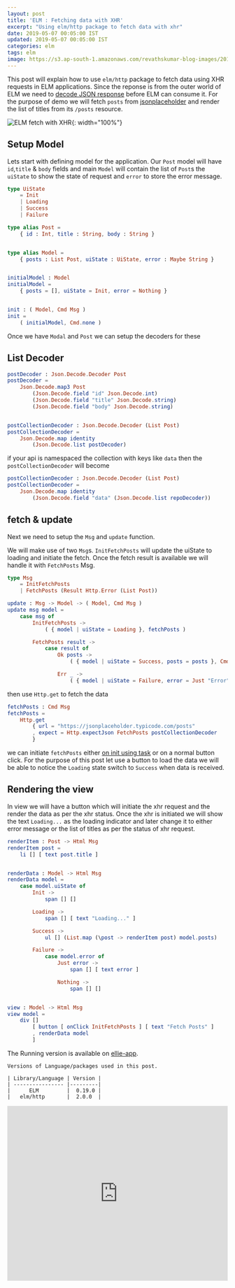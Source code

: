 ```yaml
---
layout: post
title: 'ELM : Fetching data with XHR'
excerpt: "Using elm/http package to fetch data with xhr"
date: 2019-05-07 00:05:00 IST
updated: 2019-05-07 00:05:00 IST
categories: elm
tags: elm
image: https://s3.ap-south-1.amazonaws.com/revathskumar-blog-images/2019/elm-http-xhr/elm-http-xhr.png
---
```


This post will explain how to use `elm/http` package to fetch data using XHR requests in ELM applications.
Since the reponse is from the outer world of ELM we need to [decode JSON response][decode_json] before ELM can consume it.
For the purpose of demo we will fetch `posts` from [jsonplaceholder][jsonplaceholder] and render the list of titles from its `/posts` resource.

![ELM fetch with XHR](https://s3.ap-south-1.amazonaws.com/revathskumar-blog-images/2019/elm-http-xhr/elm-http-xhr.png){: width="100%"}

## <a class="anchor" name="setup" href="#setup"><i class="anchor-icon"></i></a>Setup Model

Lets start with defining model for the application.
Our `Post` model will have `id`,`title` & `body` fields and
main `Model` will contain the list of `Post`s the `uiState` to show the state of request and `error` to store the error message. 

```elm
type UiState
    = Init
    | Loading
    | Success
    | Failure

type alias Post =
    { id : Int, title : String, body : String }


type alias Model =
    { posts : List Post, uiState : UiState, error : Maybe String }


initialModel : Model
initialModel =
    { posts = [], uiState = Init, error = Nothing }


init : ( Model, Cmd Msg )
init =
    ( initialModel, Cmd.none )
```

Once we have `Modal` and `Post` we can setup the decoders for these

## <a class="anchor" name="list-decoder" href="#list-decoder"><i class="anchor-icon"></i></a>List Decoder

```elm
postDecoder : Json.Decode.Decoder Post
postDecoder =
    Json.Decode.map3 Post
        (Json.Decode.field "id" Json.Decode.int)
        (Json.Decode.field "title" Json.Decode.string)
        (Json.Decode.field "body" Json.Decode.string)


postCollectionDecoder : Json.Decode.Decoder (List Post)
postCollectionDecoder =
    Json.Decode.map identity
        (Json.Decode.list postDecoder)
```

if your api is namespaced the collection with keys like `data` then the `postCollectionDecoder` will become

```elm
postCollectionDecoder : Json.Decode.Decoder (List Post)
postCollectionDecoder =
    Json.Decode.map identity
        (Json.Decode.field "data" (Json.Decode.list repoDecoder))
```

## <a class="anchor" name="fetch-update" href="#fetch-update"><i class="anchor-icon"></i></a>fetch & update

Next we need to setup the `Msg` and `update` function.

We will make use of two `Msg`s.
`InitFetchPosts` will update the uiState to loading and initiate the fetch.
Once the fetch result is available we will handle it with `FetchPosts` Msg.

```elm
type Msg
    = InitFetchPosts
    | FetchPosts (Result Http.Error (List Post))

update : Msg -> Model -> ( Model, Cmd Msg )
update msg model =
    case msg of
        InitFetchPosts ->
            ( { model | uiState = Loading }, fetchPosts )

        FetchPosts result ->
            case result of
                Ok posts ->
                    ( { model | uiState = Success, posts = posts }, Cmd.none )

                Err _ ->
                    ( { model | uiState = Failure, error = Just "Error" }, Cmd.none )
```

then use `Http.get` to fetch the data

```elm
fetchPosts : Cmd Msg
fetchPosts =
    Http.get
        { url = "https://jsonplaceholder.typicode.com/posts"
        , expect = Http.expectJson FetchPosts postCollectionDecoder
        }
```

we can initiate `fetchPosts` either [on init using task][on_init] or on a normal button click.
For the purpose of this post let use a button to load the data we will be able to notice the `Loading` state switch to `Success`
when data is received.

## <a class="anchor" name="view" href="#view"><i class="anchor-icon"></i></a>Rendering the view

In view we will have a button which will initiate the xhr request and the render the data as per the 
xhr status. Once the xhr is initiated we will show the text `Loading...` as the loading indicator and
later change it to either error message or the list of titles as per the status of xhr request.


```elm
renderItem : Post -> Html Msg
renderItem post =
    li [] [ text post.title ]


renderData : Model -> Html Msg
renderData model =
    case model.uiState of
        Init ->
            span [] []

        Loading ->
            span [] [ text "Loading..." ]

        Success ->
            ul [] (List.map (\post -> renderItem post) model.posts)

        Failure ->
            case model.error of
                Just error ->
                    span [] [ text error ]

                Nothing ->
                    span [] []


view : Model -> Html Msg
view model =
    div []
        [ button [ onClick InitFetchPosts ] [ text "Fetch Posts" ]
        , renderData model
        ]
```

The Running version is available on [ellie-app][code_snippet].

    Versions of Language/packages used in this post.

    | Library/Language | Version |
    | ---------------- |---------|
    |      ELM         |  0.19.0 |
    |   elm/http       |  2.0.0  |

<iframe src="https://ellie-app.com/embed/5rmGSL6kbB4a1" style="width:100%; height:400px; border:0; overflow:hidden;" sandbox="allow-modals allow-forms allow-popups allow-scripts allow-same-origin"></iframe>


[decode_json]: /2018/06/elm-decoding-json.html
[jsonplaceholder]: https://jsonplaceholder.typicode.com/
[on_init]: /2018/11/elm-send-command-on-init.html
[code_snippet]: https://ellie-app.com/5rmGSL6kbB4a1
[elm_http]: https://package.elm-lang.org/packages/elm/http/2.0.0/